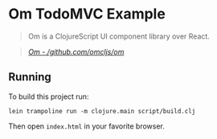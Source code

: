 # Om TodoMVC Example

> Om is a ClojureScript UI component library over React.

> _[Om - /github.com/omcljs/om](http:///github.com/omcljs/om)_

## Running

To build this project run:

```
lein trampoline run -m clojure.main script/build.clj
```

Then open `index.html` in your favorite browser.
